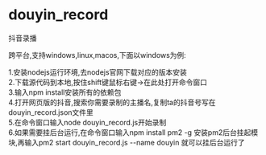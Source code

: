 # douyin_record
抖音录播

跨平台,支持windows,linux,macos,下面以windows为例:  

1.安装nodejs运行环境,去nodejs官网下载对应的版本安装  
2.下载源代码到本地,按住shift键鼠标右键->在此处打开命令窗口  
3.输入npm install安装所有的依赖包  
4.打开网页版的抖音,搜索你需要录制的主播名,复制ta的抖音号写在douyin_record.json文件里  
5.在命令窗口输入node douyin_record.js开始录制  
6.如果需要挂后台运行,在命令窗口输入npm install pm2 -g 安装pm2后台挂起模块,再输入pm2 start douyin_record.js --name douyin 就可以挂后台运行了  
